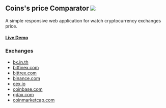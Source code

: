 <h2>
  Coins's price Comparator
  <a href="./LICENSE">
    <img src="https://img.shields.io/badge/license-MIT-blue.svg">
  </a>
</h2>

A simple responsive web application for watch cryptocurrency exchanges price.

#### [Live Demo](http://goo.gl/KZUXTj)

### Exchanges
* <a href="https://bx.in.th" target="_blank">bx.in.th</a>
* <a href="https://bitfinex.com" target="_blank">bitfinex.com</a>
* <a href="https://bittrex.com" target="_blank">bittrex.com</a>
* <a href="https://www.binance.com" target="_blank">binance.com</a>
* <a href="https://cex.io.com" target="_blank">cex.io</a>
* <a href="https://www.coinbase.com" target="_blank">coinbase.com</a>
* <a href="https://www.gdax.com" target="_blank">gdax.com</a>
* <a href="https://coinmarketcap.com" target="_blank">coinmarketcap.com</a>